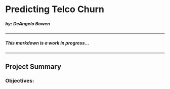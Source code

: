 # Predicting Telco Churn
##### by: DeAngelo Bowen
-----------------------------------------------------------------------------------------------------------------------------------------------------------
##### This markdown is a work in progress...
-----------------------------------------------------------------------------------------------------------------------------------------------------------
## Project Summary
### Objectives: 
